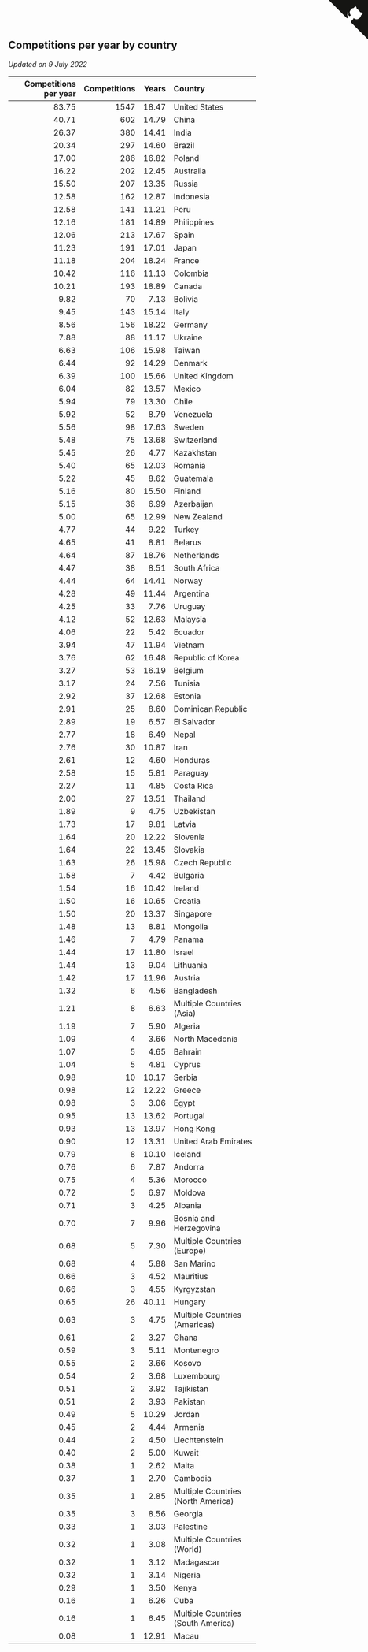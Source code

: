 ## Competitions per year by country

*Updated on  9 July 2022*

| Competitions per year | Competitions | Years | Country |
| ---: | ---: | ---: | :--- |
| 83.75 | 1547 | 18.47 | United States |
| 40.71 | 602 | 14.79 | China |
| 26.37 | 380 | 14.41 | India |
| 20.34 | 297 | 14.60 | Brazil |
| 17.00 | 286 | 16.82 | Poland |
| 16.22 | 202 | 12.45 | Australia |
| 15.50 | 207 | 13.35 | Russia |
| 12.58 | 162 | 12.87 | Indonesia |
| 12.58 | 141 | 11.21 | Peru |
| 12.16 | 181 | 14.89 | Philippines |
| 12.06 | 213 | 17.67 | Spain |
| 11.23 | 191 | 17.01 | Japan |
| 11.18 | 204 | 18.24 | France |
| 10.42 | 116 | 11.13 | Colombia |
| 10.21 | 193 | 18.89 | Canada |
| 9.82 | 70 | 7.13 | Bolivia |
| 9.45 | 143 | 15.14 | Italy |
| 8.56 | 156 | 18.22 | Germany |
| 7.88 | 88 | 11.17 | Ukraine |
| 6.63 | 106 | 15.98 | Taiwan |
| 6.44 | 92 | 14.29 | Denmark |
| 6.39 | 100 | 15.66 | United Kingdom |
| 6.04 | 82 | 13.57 | Mexico |
| 5.94 | 79 | 13.30 | Chile |
| 5.92 | 52 | 8.79 | Venezuela |
| 5.56 | 98 | 17.63 | Sweden |
| 5.48 | 75 | 13.68 | Switzerland |
| 5.45 | 26 | 4.77 | Kazakhstan |
| 5.40 | 65 | 12.03 | Romania |
| 5.22 | 45 | 8.62 | Guatemala |
| 5.16 | 80 | 15.50 | Finland |
| 5.15 | 36 | 6.99 | Azerbaijan |
| 5.00 | 65 | 12.99 | New Zealand |
| 4.77 | 44 | 9.22 | Turkey |
| 4.65 | 41 | 8.81 | Belarus |
| 4.64 | 87 | 18.76 | Netherlands |
| 4.47 | 38 | 8.51 | South Africa |
| 4.44 | 64 | 14.41 | Norway |
| 4.28 | 49 | 11.44 | Argentina |
| 4.25 | 33 | 7.76 | Uruguay |
| 4.12 | 52 | 12.63 | Malaysia |
| 4.06 | 22 | 5.42 | Ecuador |
| 3.94 | 47 | 11.94 | Vietnam |
| 3.76 | 62 | 16.48 | Republic of Korea |
| 3.27 | 53 | 16.19 | Belgium |
| 3.17 | 24 | 7.56 | Tunisia |
| 2.92 | 37 | 12.68 | Estonia |
| 2.91 | 25 | 8.60 | Dominican Republic |
| 2.89 | 19 | 6.57 | El Salvador |
| 2.77 | 18 | 6.49 | Nepal |
| 2.76 | 30 | 10.87 | Iran |
| 2.61 | 12 | 4.60 | Honduras |
| 2.58 | 15 | 5.81 | Paraguay |
| 2.27 | 11 | 4.85 | Costa Rica |
| 2.00 | 27 | 13.51 | Thailand |
| 1.89 | 9 | 4.75 | Uzbekistan |
| 1.73 | 17 | 9.81 | Latvia |
| 1.64 | 20 | 12.22 | Slovenia |
| 1.64 | 22 | 13.45 | Slovakia |
| 1.63 | 26 | 15.98 | Czech Republic |
| 1.58 | 7 | 4.42 | Bulgaria |
| 1.54 | 16 | 10.42 | Ireland |
| 1.50 | 16 | 10.65 | Croatia |
| 1.50 | 20 | 13.37 | Singapore |
| 1.48 | 13 | 8.81 | Mongolia |
| 1.46 | 7 | 4.79 | Panama |
| 1.44 | 17 | 11.80 | Israel |
| 1.44 | 13 | 9.04 | Lithuania |
| 1.42 | 17 | 11.96 | Austria |
| 1.32 | 6 | 4.56 | Bangladesh |
| 1.21 | 8 | 6.63 | Multiple Countries (Asia) |
| 1.19 | 7 | 5.90 | Algeria |
| 1.09 | 4 | 3.66 | North Macedonia |
| 1.07 | 5 | 4.65 | Bahrain |
| 1.04 | 5 | 4.81 | Cyprus |
| 0.98 | 10 | 10.17 | Serbia |
| 0.98 | 12 | 12.22 | Greece |
| 0.98 | 3 | 3.06 | Egypt |
| 0.95 | 13 | 13.62 | Portugal |
| 0.93 | 13 | 13.97 | Hong Kong |
| 0.90 | 12 | 13.31 | United Arab Emirates |
| 0.79 | 8 | 10.10 | Iceland |
| 0.76 | 6 | 7.87 | Andorra |
| 0.75 | 4 | 5.36 | Morocco |
| 0.72 | 5 | 6.97 | Moldova |
| 0.71 | 3 | 4.25 | Albania |
| 0.70 | 7 | 9.96 | Bosnia and Herzegovina |
| 0.68 | 5 | 7.30 | Multiple Countries (Europe) |
| 0.68 | 4 | 5.88 | San Marino |
| 0.66 | 3 | 4.52 | Mauritius |
| 0.66 | 3 | 4.55 | Kyrgyzstan |
| 0.65 | 26 | 40.11 | Hungary |
| 0.63 | 3 | 4.75 | Multiple Countries (Americas) |
| 0.61 | 2 | 3.27 | Ghana |
| 0.59 | 3 | 5.11 | Montenegro |
| 0.55 | 2 | 3.66 | Kosovo |
| 0.54 | 2 | 3.68 | Luxembourg |
| 0.51 | 2 | 3.92 | Tajikistan |
| 0.51 | 2 | 3.93 | Pakistan |
| 0.49 | 5 | 10.29 | Jordan |
| 0.45 | 2 | 4.44 | Armenia |
| 0.44 | 2 | 4.50 | Liechtenstein |
| 0.40 | 2 | 5.00 | Kuwait |
| 0.38 | 1 | 2.62 | Malta |
| 0.37 | 1 | 2.70 | Cambodia |
| 0.35 | 1 | 2.85 | Multiple Countries (North America) |
| 0.35 | 3 | 8.56 | Georgia |
| 0.33 | 1 | 3.03 | Palestine |
| 0.32 | 1 | 3.08 | Multiple Countries (World) |
| 0.32 | 1 | 3.12 | Madagascar |
| 0.32 | 1 | 3.14 | Nigeria |
| 0.29 | 1 | 3.50 | Kenya |
| 0.16 | 1 | 6.26 | Cuba |
| 0.16 | 1 | 6.45 | Multiple Countries (South America) |
| 0.08 | 1 | 12.91 | Macau |


<a href="https://github.com/jonatanklosko/wca_statistics" class="github-corner" aria-label="View source on Github"><svg width="80" height="80" viewBox="0 0 250 250" style="fill:#151513; color:#fff; position: absolute; top: 0; border: 0; right: 0;" aria-hidden="true"><path d="M0,0 L115,115 L130,115 L142,142 L250,250 L250,0 Z"></path><path d="M128.3,109.0 C113.8,99.7 119.0,89.6 119.0,89.6 C122.0,82.7 120.5,78.6 120.5,78.6 C119.2,72.0 123.4,76.3 123.4,76.3 C127.3,80.9 125.5,87.3 125.5,87.3 C122.9,97.6 130.6,101.9 134.4,103.2" fill="currentColor" style="transform-origin: 130px 106px;" class="octo-arm"></path><path d="M115.0,115.0 C114.9,115.1 118.7,116.5 119.8,115.4 L133.7,101.6 C136.9,99.2 139.9,98.4 142.2,98.6 C133.8,88.0 127.5,74.4 143.8,58.0 C148.5,53.4 154.0,51.2 159.7,51.0 C160.3,49.4 163.2,43.6 171.4,40.1 C171.4,40.1 176.1,42.5 178.8,56.2 C183.1,58.6 187.2,61.8 190.9,65.4 C194.5,69.0 197.7,73.2 200.1,77.6 C213.8,80.2 216.3,84.9 216.3,84.9 C212.7,93.1 206.9,96.0 205.4,96.6 C205.1,102.4 203.0,107.8 198.3,112.5 C181.9,128.9 168.3,122.5 157.7,114.1 C157.9,116.9 156.7,120.9 152.7,124.9 L141.0,136.5 C139.8,137.7 141.6,141.9 141.8,141.8 Z" fill="currentColor" class="octo-body"></path></svg></a><style>.github-corner:hover .octo-arm{animation:octocat-wave 560ms ease-in-out}@keyframes octocat-wave{0%,100%{transform:rotate(0)}20%,60%{transform:rotate(-25deg)}40%,80%{transform:rotate(10deg)}}@media (max-width:500px){.github-corner:hover .octo-arm{animation:none}.github-corner .octo-arm{animation:octocat-wave 560ms ease-in-out}}</style>
